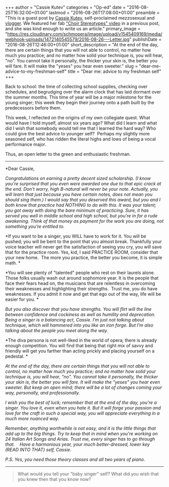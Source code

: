+++
author = "Cassie Kutev"
categories = "Op-ed"
date = "2016-08-25T16:32:00+01:00"
lastmod = "2016-08-26T17:08:00+01:00"
preamble = "This is a guest post by [Cassie Kutev](https://twitter.com/cassie_kutev), self-proclaimed mezzosexual and [vlogger](https://www.youtube.com/c/cassiekutev). We featured her fab [\"Choir Stereotypes\" video](/hilarity-stereotypes-from-choir/) in a previous post, and she was kind enough to write us an article."
primary_image = "https://res.cloudinary.com/schmopera/image/upload/v1545409169/media/webhook-uploads/1472140545579/2016-08-26---Letter.jpg"
publishDate = "2016-08-26T12:46:00+01:00"
short_description = "At the end of the day, there are certain things that you will not able to control, no matter how much you practice; and no matter how solid your technique is, you will hear, &quot;no&quot;. You cannot take it personally, the thicker your skin is, the better you will fare. It will make the &quot;yeses&quot; you hear even sweeter."
slug = "dear-me-advice-to-my-freshman-self"
title = "Dear me: advice to my freshman self"
+++

Back to school: the time of collecting school supplies, checking over schedules, and begrudging over the alarm clock that has laid dormant over the summer months. This time of year will be a major milestone for the young singer; this week they begin their journey onto a path built by the predecessors before them. 

This week, I reflected on the origins of my own collegiate quest. What would have I told myself, almost six years ago? What did I learn and what did I wish that somebody would tell me that I learned the hard way? Who could give the best advice to younger self?  Perhaps my slightly more seasoned self, who has ridden the literal highs and lows of being a vocal performance major. 

Thus, an open letter to the green and enthusiastic freshman.

***

*Dear Cassie,

*Congratulations on earning a pretty decent sized scholarship. (I know you’re surprised that you even were awarded one due to that epic crack at the end. Don't worry, high B-natural will never be your note. Actually, you will learn that just because you have certain notes, does not mean you should sing them.) I would say that you deserved this award, but you and I both know that practice had NOTHING to do with this. It was your talent; you got away with doing the bare minimum of practicing. Sure, it has served you well in middle school and high school, but you're in for a rude awakening. Think of that money as payment for the work you are doing, not something you’re entitled to.*

*If you want to be a singer, you WILL have to work for it. You will be pushed; you will be bent to the point that you almost break. Thankfully your voice teacher will never get the satisfaction of seeing you cry, you will save that for the practice room. Yes, kid, I said PRACTICE ROOM, consider that your new home.  The more you practice, the better you become, it is simple math. *

*You will see plenty of "talented" people who rest on their laurels alone. Those folks usually wash out around sophomore year. It is the people that face their fears head on, the musicians that are relentless in overcoming their weaknesses and highlighting their strengths.  Trust me, you do have weaknesses. If you admit it now and get that ego out of the way, life will be easier for you. *

*But you also discover that you have strengths. You will flirt will the line between confidence and cockiness as well as humility and deprecation. Being a singer is a balancing act, Cassie. I’m just not talking about technique, which will hammered into you like an iron forge. But I’m also talking about the people you meet along the way.*

*The diva persona is not well-liked in the world of opera; there is already enough competition. You will find that being that right mix of savvy and friendly will get you farther than acting prickly and placing yourself on a pedestal. *

*At the end of the day, there are certain things that you will not able to control, no matter how much you practice; and no matter how solid your technique is, you will hear, "no". You cannot take it personally, the thicker your skin is, the better you will fare. It will make the "yeses" you hear even sweeter. But keep an open mind; there will be a lot of changes coming your way, personally, and professionally.*

*I wish you the best of luck; remember that at the end of the day, you’re a singer. You love it, even when you hate it. But it will forge your passion and love for the craft in such a special way, you will appreciate everything in a much more nuanced way.*

*Remember, anything worthwhile is not easy, and it is the little things that add up to the big things. Try to keep that in mind when you're working on 24 Italian Art Songs and Arias. Trust me, every singer has to go through that.* 
 
*Have a harmonious year, your much better-dressed, lower key (READ INTO THAT) self, Cassie.*

*P.S. Yes, you need those theory classes and all two years of piano.*

***

>What would you tell your "baby singer" self? What did you wish that you knew then that you know now?

